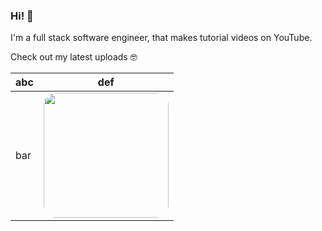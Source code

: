 ### Hi! 👋

I'm a full stack software engineer, that makes tutorial videos on YouTube.

Check out my latest uploads 🤓

| abc | def |
| --- | --- |
| bar | <img src="https://img.youtube.com/vi/KBE7Ezn7h0A/maxresdefault.jpg" width="200" style="border-radius:20px;" /> |


